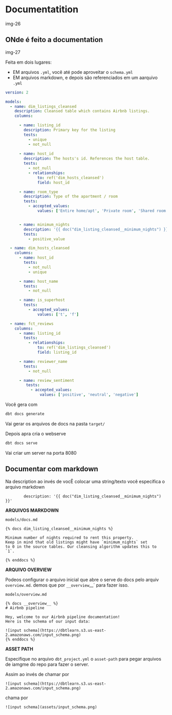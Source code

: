 # Documentatition

img-26

## ONde é feito a documentation

img-27

Feita em dois lugares:
+ EM arquivos `.yml`, você até pode aproveitar o `schema.yml`
+ EM arquivos markdown, e depois sâo referenciados em um aarquivo `.yml`

```yml
version: 2

models:
  - name: dim_listings_cleansed
    description: Cleansed table which contains Airbnb listings.
    columns:

      - name: listing_id
        description: Primary key for the listing
        tests:
          - unique
          - not_null
      
      - name: host_id
        description: The hosts's id. References the host table.
        tests:
          - not_null
          - relationships:
              to: ref('dim_hosts_cleansed')
              field: host_id

      - name: room_type
        description: Type of the apartment / room
        tests:
          - accepted_values:
              values: ['Entire home/apt', 'Private room', 'Shared room', 'Hotel room']


      - name: minimum_nights
        description: '{{ doc("dim_listing_cleansed__minimum_nights") }}'
        tests:
          - positive_value

  - name: dim_hosts_cleansed
    columns:
      - name: host_id
        tests:
          - not_null
          - unique

      - name: host_name
        tests:
          - not_null

      - name: is_superhost
        tests:
          - accepted_values:
              values: ['t', 'f']

  - name: fct_reviews
    columns:
      - name: listing_id
        tests:
          - relationships:
              to: ref('dim_listings_cleansed')
              field: listing_id

      - name: reviewer_name
        tests:
          - not_null

	  - name: review_sentiment
		 tests:
		   - accepted_values:
		       values: ['positive', 'neutral', 'negative']
```

Você gera com

```sh
dbt docs generate
```

Vai gerar os arquivos de docs na pasta `target/`

Depois apra cria o webserve

```sh
dbt docs serve
```

Vai criar um server na porta 8080

## Documentar com markdown

Na description ao invés de vocÊ colocar uma string/texto você especifica o arquivo markdown

```
        description: '{{ doc("dim_listing_cleansed__minimum_nights") }}'
```

**ARQUIVOS MARKDOWN**

`models/docs.md`

```
{% docs dim_listing_cleansed__minimum_nights %}

Minimum number of nights required to rent this property.
Keep in mind that old listings might have `minimum_nights` set
to 0 in the source tables. Our cleansing algorithm updates this to `1`.

{% enddocs %}
```

**ARQUIVO OVERVIEW**

Podeos configurar o arquivo inicial que abre o serve do docs pelo arquiv `overview.md`. demos que por `__overview`__` para fazer isso.

`models/overview.md`


```
{% docs __overview__ %}
# Airbnb pipeline

Hey, welcome to our Airbnb pipeline documentation!
Here is the schema of our input data:

![input schema](https://dbtlearn.s3.us-east-2.amazonaws.com/input_schema.png)
{% enddocs %}
```

**ASSET PATH**

Especifique no arquivo `dbt_project.yml` o `asset-path` para pegar arquivos de iamgme do repo para fazer o server.

Assim ao invés de chamar por

```
![input schema](https://dbtlearn.s3.us-east-2.amazonaws.com/input_schema.png)
```

chama por

```
![input schema](assets/input_schema.png)
```




